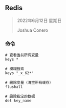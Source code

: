 ## Redis

> 2022年6月12日 星期日
>
> Joshua Conero







### 命令

```shell
# 查看当前所有变量
keys *
 
# 模糊搜索
keys "_x_62*"

# 删除变量（清空所有缓存）
flushall

# 删除指定的数据
del key_name
```

